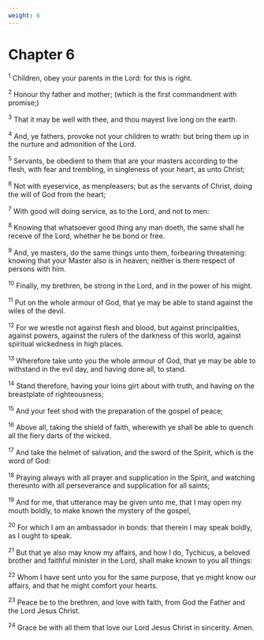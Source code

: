 ```yaml
---
weight: 6
---
```


# Chapter 6

<sup>1</sup> Children, obey your parents in the Lord: for this is right. 

<sup>2</sup> Honour thy father and mother; (which is the first commandment with promise;) 

<sup>3</sup> That it may be well with thee, and thou mayest live long on the earth. 

<sup>4</sup> And, ye fathers, provoke not your children to wrath: but bring them up in the nurture and admonition of the Lord. 

<sup>5</sup> Servants, be obedient to them that are your masters according to the flesh, with fear and trembling, in singleness of your heart, as unto Christ; 

<sup>6</sup> Not with eyeservice, as menpleasers; but as the servants of Christ, doing the will of God from the heart; 

<sup>7</sup> With good will doing service, as to the Lord, and not to men: 

<sup>8</sup> Knowing that whatsoever good thing any man doeth, the same shall he receive of the Lord, whether he be bond or free. 

<sup>9</sup> And, ye masters, do the same things unto them, forbearing threatening: knowing that your Master also is in heaven; neither is there respect of persons with him. 

<sup>10</sup> Finally, my brethren, be strong in the Lord, and in the power of his might. 

<sup>11</sup> Put on the whole armour of God, that ye may be able to stand against the wiles of the devil. 

<sup>12</sup> For we wrestle not against flesh and blood, but against principalities, against powers, against the rulers of the darkness of this world, against spiritual wickedness in high places. 

<sup>13</sup> Wherefore take unto you the whole armour of God, that ye may be able to withstand in the evil day, and having done all, to stand. 

<sup>14</sup> Stand therefore, having your loins girt about with truth, and having on the breastplate of righteousness; 

<sup>15</sup> And your feet shod with the preparation of the gospel of peace; 

<sup>16</sup> Above all, taking the shield of faith, wherewith ye shall be able to quench all the fiery darts of the wicked. 

<sup>17</sup> And take the helmet of salvation, and the sword of the Spirit, which is the word of God: 

<sup>18</sup> Praying always with all prayer and supplication in the Spirit, and watching thereunto with all perseverance and supplication for all saints; 

<sup>19</sup> And for me, that utterance may be given unto me, that I may open my mouth boldly, to make known the mystery of the gospel, 

<sup>20</sup> For which I am an ambassador in bonds: that therein I may speak boldly, as I ought to speak. 

<sup>21</sup> But that ye also may know my affairs, and how I do, Tychicus, a beloved brother and faithful minister in the Lord, shall make known to you all things: 

<sup>22</sup> Whom I have sent unto you for the same purpose, that ye might know our affairs, and that he might comfort your hearts. 

<sup>23</sup> Peace be to the brethren, and love with faith, from God the Father and the Lord Jesus Christ. 

<sup>24</sup> Grace be with all them that love our Lord Jesus Christ in sincerity. Amen. 

